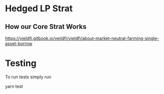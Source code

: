 # Hedged LP Strat

## How our Core Strat Works 

https://yieldfi.gitbook.io/yeildfi/yieldfi/about-market-neutral-farming-single-asset-borrow

# Testing 

To run tests simply run 

yarn test 

